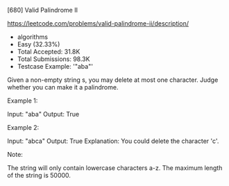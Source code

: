 [680] Valid Palindrome II  

https://leetcode.com/problems/valid-palindrome-ii/description/

* algorithms
* Easy (32.33%)
* Total Accepted:    31.8K
* Total Submissions: 98.3K
* Testcase Example:  '"aba"'


Given a non-empty string s, you may delete at most one character.  Judge whether you can make it a palindrome.


Example 1:

Input: "aba"
Output: True



Example 2:

Input: "abca"
Output: True
Explanation: You could delete the character 'c'.



Note:

The string will only contain lowercase characters a-z.
The maximum length of the string is 50000.



